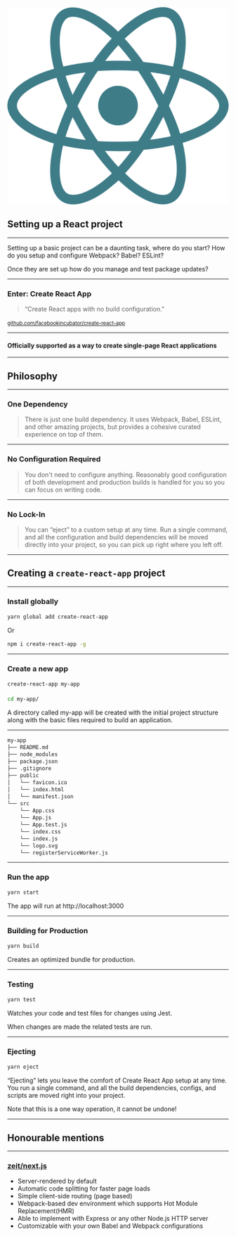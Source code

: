<img src="img/react.svg" class="spin logo logo--small" />

## Setting up a React project

---

Setting up a basic project can be a daunting task, where do you start? How do you setup and configure Webpack? Babel? ESLint?

Once they are set up how do you manage and test package updates?

------

### Enter: Create React App

> “Create React apps with no build configuration.”

[<small>github.com/facebookincubator/create-react-app</small>](https://github.com/facebookincubator/create-react-app)

---

#### Officially supported as a way to create single-page React applications

---

## Philosophy

---

### One Dependency

> There is just one build dependency. It uses Webpack, Babel, ESLint, and other amazing projects, but provides a cohesive curated experience on top of them.

---

### No Configuration Required

> You don't need to configure anything. Reasonably good configuration of both development and production builds is handled for you so you can focus on writing code.

---

### No Lock-In

> You can “eject” to a custom setup at any time. Run a single command, and all the configuration and build dependencies will be moved directly into your project, so you can pick up right where you left off.

------

## Creating a `create-react-app` project

---

### Install globally

```bash
yarn global add create-react-app
```

Or

```bash
npm i create-react-app -g
```

---

### Create a new app

```bash
create-react-app my-app

cd my-app/
```

A directory called my-app will be created with the initial project structure along with the basic files required to build an application.

---

```
my-app
├── README.md
├── node_modules
├── package.json
├── .gitignore
├── public
│   └── favicon.ico
│   └── index.html
│   └── manifest.json
└── src
    └── App.css
    └── App.js
    └── App.test.js
    └── index.css
    └── index.js
    └── logo.svg
    └── registerServiceWorker.js
```

---

### Run the app

```bash
yarn start
```

The app will run at http://localhost:3000

---


### Building for Production

```bash
yarn build
```

Creates an optimized bundle for production.

---

### Testing

```bash
yarn test
```

Watches your code and test files for changes using Jest.

When changes are made the related tests are run.

---

### Ejecting

```bash
yarn eject
```

“Ejecting” lets you leave the comfort of Create React App setup at any time. You run a single command, and all the build dependencies, configs, and scripts are moved right into your project.

Note that this is a one way operation, it cannot be undone!

------

## Honourable mentions

---

### [zeit/next.js](https://github.com/zeit/next.js)

- Server-rendered by default
- Automatic code splitting for faster page loads
- Simple client-side routing (page based)
- Webpack-based dev environment which supports Hot Module Replacement(HMR)
- Able to implement with Express or any other Node.js HTTP server
- Customizable with your own Babel and Webpack configurations
